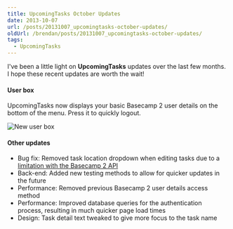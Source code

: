 ```yaml
---
title: UpcomingTasks October Updates
date: 2013-10-07
url: /posts/20131007_upcomingtasks-october-updates/
oldUrl: /brendan/posts/20131007_upcomingtasks-october-updates/
tags:
  - UpcomingTasks
---
```


I've been a little light on **UpcomingTasks** updates over the last few months. I hope these recent updates are worth the wait!

#### User box

UpcomingTasks now displays your basic Basecamp 2 user details on the bottom of the menu. Press it to quickly logout.

![New user box](/images/brendan/user-box.png)

#### Other updates

- Bug fix: Removed task location dropdown when editing tasks due to a [limitation with the Basecamp 2 API](https://groups.google.com/forum/#!topic/37signals-api/izva7VKx0LQ)
- Back-end: Added new testing methods to allow for quicker updates in the future
- Performance: Removed previous Basecamp 2 user details access method
- Performance: Improved database queries for the authentication process, resulting in much quicker page load times
- Design: Task detail text tweaked to give more focus to the task name
